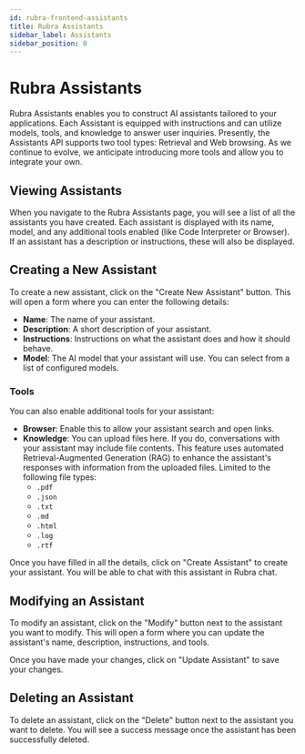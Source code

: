 ```yaml
---
id: rubra-frontend-assistants
title: Rubra Assistants
sidebar_label: Assistants
sidebar_position: 0
---
```


# Rubra Assistants

Rubra Assistants enables you to construct AI assistants tailored to your applications. Each Assistant is equipped with instructions and can utilize models, tools, and knowledge to answer user inquiries. Presently, the Assistants API supports two tool types: Retrieval and Web browsing. As we continue to evolve, we anticipate introducing more tools and allow you to integrate your own.

## Viewing Assistants

When you navigate to the Rubra Assistants page, you will see a list of all the assistants you have created. Each assistant is displayed with its name, model, and any additional tools enabled (like Code Interpreter or Browser). If an assistant has a description or instructions, these will also be displayed.

## Creating a New Assistant

To create a new assistant, click on the "Create New Assistant" button. This will open a form where you can enter the following details:

- **Name**: The name of your assistant.
- **Description**: A short description of your assistant.
- **Instructions**: Instructions on what the assistant does and how it should behave.
- **Model**: The AI model that your assistant will use. You can select from a list of configured models.

### Tools

You can also enable additional tools for your assistant:

- **Browser**: Enable this to allow your assistant search and open links.
- **Knowledge**: You can upload files here. If you do, conversations with your assistant may include file contents. This feature uses automated Retrieval-Augmented Generation (RAG) to enhance the assistant's responses with information from the uploaded files. Limited to the following file types:
  - `.pdf`  
  - `.json`
  - `.txt`
  - `.md`
  - `.html`
  - `.log`
  - `.rtf`

Once you have filled in all the details, click on "Create Assistant" to create your assistant. You will be able to chat with this assistant in Rubra chat.

## Modifying an Assistant

To modify an assistant, click on the "Modify" button next to the assistant you want to modify. This will open a form where you can update the assistant's name, description, instructions, and tools.

Once you have made your changes, click on "Update Assistant" to save your changes.

## Deleting an Assistant

To delete an assistant, click on the "Delete" button next to the assistant you want to delete. You will see a success message once the assistant has been successfully deleted.
